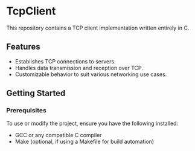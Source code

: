# TcpClient

This repository contains a TCP client implementation written entirely in C.

## Features

- Establishes TCP connections to servers.
- Handles data transmission and reception over TCP.
- Customizable behavior to suit various networking use cases.

## Getting Started

### Prerequisites

To use or modify the project, ensure you have the following installed:

- GCC or any compatible C compiler
- Make (optional, if using a Makefile for build automation)
